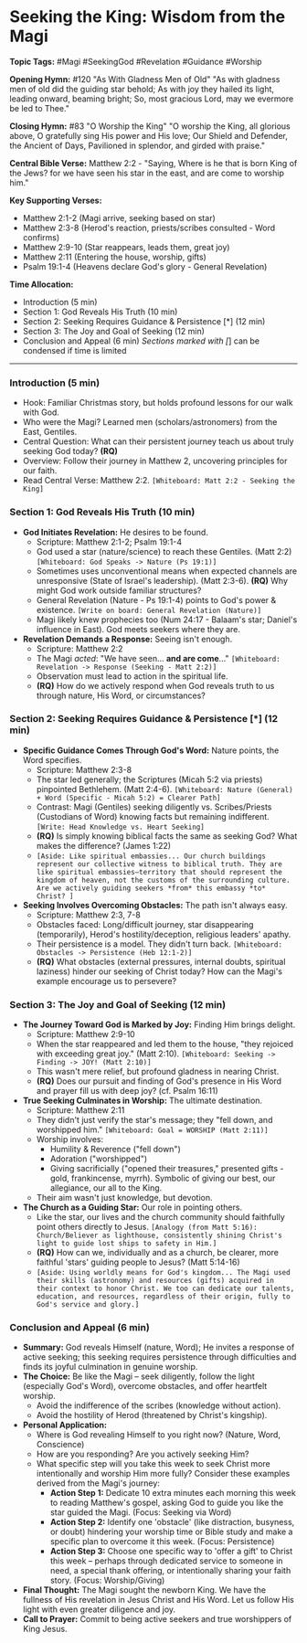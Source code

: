 # Seeking the King: Wisdom from the Magi

**Topic Tags:** #Magi #SeekingGod #Revelation #Guidance #Worship

**Opening Hymn:** #120 "As With Gladness Men of Old" "As with gladness men of
old did the guiding star behold; As with joy they hailed its light, leading
onward, beaming bright; So, most gracious Lord, may we evermore be led to Thee."

**Closing Hymn:** #83 "O Worship the King" "O worship the King, all glorious
above, O gratefully sing His power and His love; Our Shield and Defender, the
Ancient of Days, Pavilioned in splendor, and girded with praise."

**Central Bible Verse:** Matthew 2:2 - "Saying, Where is he that is born King of
the Jews? for we have seen his star in the east, and are come to worship him."

**Key Supporting Verses:**

- Matthew 2:1-2 (Magi arrive, seeking based on star)
- Matthew 2:3-8 (Herod's reaction, priests/scribes consulted - Word confirms)
- Matthew 2:9-10 (Star reappears, leads them, great joy)
- Matthew 2:11 (Entering the house, worship, gifts)
- Psalm 19:1-4 (Heavens declare God's glory - General Revelation)

**Time Allocation:**

- Introduction (5 min)
- Section 1: God Reveals His Truth (10 min)
- Section 2: Seeking Requires Guidance & Persistence [*] (12 min)
- Section 3: The Joy and Goal of Seeking (12 min)
- Conclusion and Appeal (6 min) _Sections marked with [_] can be condensed if
  time is limited

---

### Introduction (5 min)

- Hook: Familiar Christmas story, but holds profound lessons for our walk with
  God.
- Who were the Magi? Learned men (scholars/astronomers) from the East, Gentiles.
- Central Question: What can their persistent journey teach us about truly
  seeking God today? **(RQ)**
- Overview: Follow their journey in Matthew 2, uncovering principles for our
  faith.
- Read Central Verse: Matthew 2:2. `[Whiteboard: Matt 2:2 - Seeking the King]`

### Section 1: God Reveals His Truth (10 min)

- **God Initiates Revelation:** He desires to be found.
  - Scripture: Matthew 2:1-2; Psalm 19:1-4
  - God used a star (nature/science) to reach these Gentiles. (Matt 2:2)
    `[Whiteboard: God Speaks -> Nature (Ps 19:1)]`
  - Sometimes uses unconventional means when expected channels are unresponsive
    (State of Israel's leadership). (Matt 2:3-6). **(RQ)** Why might God work
    outside familiar structures?
  - General Revelation (Nature - Ps 19:1-4) points to God's power & existence.
    `[Write on board: General Revelation (Nature)]`
  - Magi likely knew prophecies too (Num 24:17 - Balaam's star; Daniel's
    influence in East). God meets seekers where they are.
- **Revelation Demands a Response:** Seeing isn't enough.
  - Scripture: Matthew 2:2
  - The Magi _acted_: "We have seen... **and are come**..."
    `[Whiteboard: Revelation -> Response (Seeking - Matt 2:2)]`
  - Observation must lead to action in the spiritual life.
  - **(RQ)** How do we actively respond when God reveals truth to us through
    nature, His Word, or circumstances?

### Section 2: Seeking Requires Guidance & Persistence [*] (12 min)

- **Specific Guidance Comes Through God's Word:** Nature points, the Word
  specifies.
  - Scripture: Matthew 2:3-8
  - The star led generally; the Scriptures (Micah 5:2 via priests) pinpointed
    Bethlehem. (Matt 2:4-6).
    `[Whiteboard: Nature (General) + Word (Specific - Micah 5:2) = Clearer Path]`
  - Contrast: Magi (Gentiles) seeking diligently vs. Scribes/Priests (Custodians
    of Word) knowing facts but remaining indifferent.
    `[Write: Head Knowledge vs. Heart Seeking]`
  - **(RQ)** Is simply knowing biblical facts the same as seeking God? What
    makes the difference? (James 1:22)
  - `[Aside: Like spiritual embassies... Our church buildings represent our collective witness to biblical truth. They are like spiritual embassies—territory that should represent the kingdom of heaven, not the customs of the surrounding culture. Are we actively guiding seekers *from* this embassy *to* Christ? ]`
- **Seeking Involves Overcoming Obstacles:** The path isn't always easy.
  - Scripture: Matthew 2:3, 7-8
  - Obstacles faced: Long/difficult journey, star disappearing (temporarily),
    Herod's hostility/deception, religious leaders' apathy.
  - Their persistence is a model. They didn't turn back.
    `[Whiteboard: Obstacles -> Persistence (Heb 12:1-2)]`
  - **(RQ)** What obstacles (external pressures, internal doubts, spiritual
    laziness) hinder our seeking of Christ today? How can the Magi's example
    encourage us to persevere?

### Section 3: The Joy and Goal of Seeking (12 min)

- **The Journey Toward God is Marked by Joy:** Finding Him brings delight.
  - Scripture: Matthew 2:9-10
  - When the star reappeared and led them to the house, "they rejoiced with
    exceeding great joy." (Matt 2:10).
    `[Whiteboard: Seeking -> Finding -> JOY! (Matt 2:10)]`
  - This wasn't mere relief, but profound gladness in nearing Christ.
  - **(RQ)** Does our pursuit and finding of God's presence in His Word and
    prayer fill us with deep joy? (cf. Psalm 16:11)
- **True Seeking Culminates in Worship:** The ultimate destination.
  - Scripture: Matthew 2:11
  - They didn't just verify the star's message; they "fell down, and worshipped
    him." `[Whiteboard: Goal = WORSHIP (Matt 2:11)]`
  - Worship involves:
    - Humility & Reverence ("fell down")
    - Adoration ("worshipped")
    - Giving sacrificially ("opened their treasures," presented gifts - gold,
      frankincense, myrrh). Symbolic of giving our best, our allegiance, our all
      to the King.
  - Their aim wasn't just knowledge, but devotion.
- **The Church as a Guiding Star:** Our role in pointing others.
  - Like the star, our lives and the church community should faithfully point
    others directly to Jesus.
    `[Analogy (from Matt 5:16): Church/Believer as lighthouse, consistently shining Christ's light to guide lost ships to safety in Him.]`
  - **(RQ)** How can we, individually and as a church, be clearer, more faithful
    'stars' guiding people to Jesus? (Matt 5:14-16)
  - `[Aside: Using worldly means for God's kingdom... The Magi used their skills (astronomy) and resources (gifts) acquired in their context to honor Christ. We too can dedicate our talents, education, and resources, regardless of their origin, fully to God's service and glory.]`

### Conclusion and Appeal (6 min)

- **Summary:** God reveals Himself (nature, Word); He invites a response of
  active seeking; this seeking requires persistence through difficulties and
  finds its joyful culmination in genuine worship.
- **The Choice:** Be like the Magi – seek diligently, follow the light
  (especially God's Word), overcome obstacles, and offer heartfelt worship.
  - Avoid the indifference of the scribes (knowledge without action).
  - Avoid the hostility of Herod (threatened by Christ's kingship).
- **Personal Application:**
  - Where is God revealing Himself to you right now? (Nature, Word, Conscience)
  - How are you responding? Are you actively seeking Him?
  - What specific step will you take this week to seek Christ more intentionally
    and worship Him more fully? Consider these examples derived from the Magi's
    journey:
    - **Action Step 1:** Dedicate 10 extra minutes each morning this week to
      reading Matthew's gospel, asking God to guide you like the star guided the
      Magi. (Focus: Seeking via Word)
    - **Action Step 2:** Identify one 'obstacle' (like distraction, busyness, or
      doubt) hindering your worship time or Bible study and make a specific plan
      to overcome it this week. (Focus: Persistence)
    - **Action Step 3:** Choose one specific way to 'offer a gift' to Christ
      this week – perhaps through dedicated service to someone in need, a
      special thank offering, or intentionally sharing your faith story. (Focus:
      Worship/Giving)
- **Final Thought:** The Magi sought the newborn King. We have the fullness of
  His revelation in Jesus Christ and His Word. Let us follow His light with even
  greater diligence and joy.
- **Call to Prayer:** Commit to being active seekers and true worshippers of
  King Jesus.
